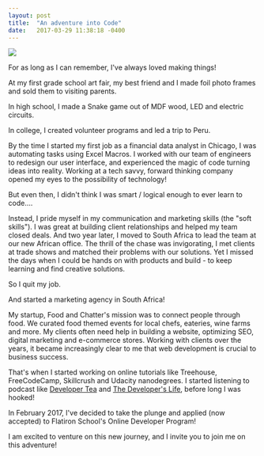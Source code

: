 ```yaml
---
layout: post
title:  "An adventure into Code"
date:   2017-03-29 11:38:18 -0400
---
```



![](https://s-media-cache-ak0.pinimg.com/originals/3c/0f/e4/3c0fe46571bcdfd94dcac8b26d757caa.jpg)

For as long as I can remember, I've always loved making things!

At my first grade school art fair, my best friend and I made foil photo frames and sold them to visiting parents.

In high school, I made a Snake game out of MDF wood, LED and electric circuits.

In college, I created volunteer programs and led a trip to Peru.

By the time I started my first job as a financial data analyst in Chicago, I was automating tasks using Excel Macros.  I worked with our team of engineers to redesign our user interface, and experienced the magic of code  turning ideas into reality. Working at a tech savvy, forward thinking company opened my eyes to the possibility of technology!  

But even then, I didn't think I was smart / logical enough to ever learn to code....

Instead, I pride myself in my communication and marketing skills (the "soft skills"). I was great at building client relationships and helped my team closed deals. And two year later, I moved to South Africa to lead the team at our new African office. The thrill of the chase was invigorating, I met clients at trade shows and matched their problems with our solutions.  Yet I missed the days when I could be hands on with products and build - to keep learning and find creative solutions.

So I quit my job.

And started a marketing agency in South Africa!

My startup, Food and Chatter's mission was to connect people through food. We curated food themed events for local chefs, eateries, wine farms and more. My clients often need help in building a website, optimizing SEO, digital marketing and e-commerce stores. Working with clients over the years, it became increasingly clear to me that web development is crucial to business success. 

That's when I started working on online tutorials like Treehouse, FreeCodeCamp, Skillcrush and Udacity nanodegrees. I started listening to podcast like [Developer Tea](https://spec.fm/podcasts/developer-tea) and [The Developer's Life](http://thisdeveloperslife.com/), before long I was hooked!

In February 2017, I've decided to take the plunge and applied (now accepted) to Flatiron School's Online Developer Program!

I am excited to venture on this new journey, and I invite you to join me on this adventure!


